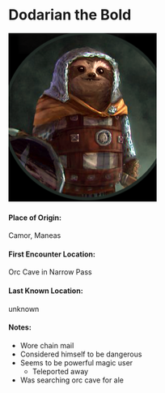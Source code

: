# Dodarian the Bold
![Dodarian](../../images/Dodarian.png)


#### Place of Origin: 
Camor, Maneas
#### First Encounter Location: 
Orc Cave in Narrow Pass
#### Last Known Location: 
unknown

#### Notes:
- Wore chain mail
- Considered himself to be dangerous
- Seems to be powerful magic user
    - Teleported away
- Was searching orc cave for ale